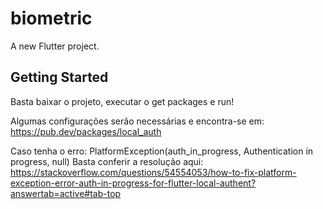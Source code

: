 # biometric

A new Flutter project.

## Getting Started

Basta baixar o projeto, executar o get packages e run! 


Algumas configurações serão necessárias e encontra-se em: https://pub.dev/packages/local_auth

Caso tenha o erro: PlatformException(auth_in_progress, Authentication in progress, null)
Basta conferir a resolução aqui: https://stackoverflow.com/questions/54554053/how-to-fix-platform-exception-error-auth-in-progress-for-flutter-local-authent?answertab=active#tab-top